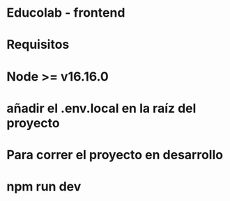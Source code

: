 # Educolab - frontend

# Requisitos 
# Node >= v16.16.0
# añadir el .env.local en la raíz del proyecto

# Para correr el proyecto en desarrollo
# npm run dev
